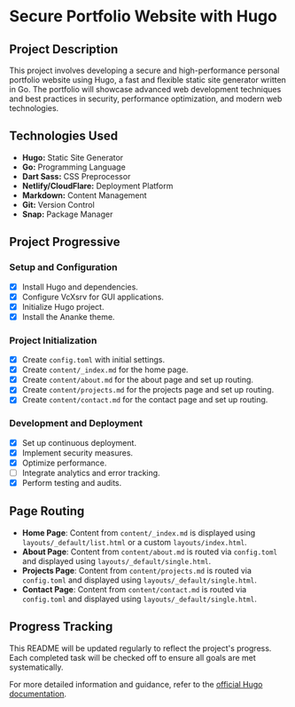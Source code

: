 # Secure Portfolio Website with Hugo

## Project Description
This project involves developing a secure and high-performance personal portfolio website using Hugo, a fast and flexible static site generator written in Go. The portfolio will showcase advanced web development techniques and best practices in security, performance optimization, and modern web technologies.

## Technologies Used
- **Hugo:** Static Site Generator
- **Go:** Programming Language
- **Dart Sass:** CSS Preprocessor
- **Netlify/CloudFlare:** Deployment Platform
- **Markdown:** Content Management
- **Git:** Version Control
- **Snap:** Package Manager

## Project Progressive

### Setup and Configuration
- [x] Install Hugo and dependencies.
- [x] Configure VcXsrv for GUI applications.
- [x] Initialize Hugo project.
- [x] Install the Ananke theme.

### Project Initialization
- [x] Create `config.toml` with initial settings.
- [x] Create `content/_index.md` for the home page.
- [x] Create `content/about.md` for the about page and set up routing.
- [x] Create `content/projects.md` for the projects page and set up routing.
- [x] Create `content/contact.md` for the contact page and set up routing.

### Development and Deployment
- [x] Set up continuous deployment.
- [x] Implement security measures.
- [x] Optimize performance.
- [ ] Integrate analytics and error tracking.
- [x] Perform testing and audits.

## Page Routing
- **Home Page**: Content from `content/_index.md` is displayed using `layouts/_default/list.html` or a custom `layouts/index.html`.
- **About Page**: Content from `content/about.md` is routed via `config.toml` and displayed using `layouts/_default/single.html`.
- **Projects Page**: Content from `content/projects.md` is routed via `config.toml` and displayed using `layouts/_default/single.html`.
- **Contact Page**: Content from `content/contact.md` is routed via `config.toml` and displayed using `layouts/_default/single.html`.

## Progress Tracking
This README will be updated regularly to reflect the project's progress. Each completed task will be checked off to ensure all goals are met systematically.

For more detailed information and guidance, refer to the [official Hugo documentation](https://gohugo.io/documentation/).
